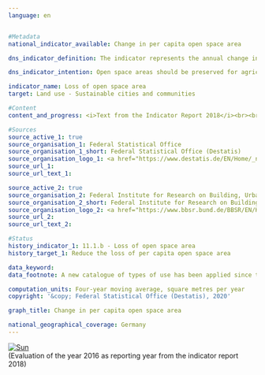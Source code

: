 ```yaml
---                   
language: en                   


#Metadata                   
national_indicator_available: Change in per capita open space area                   

dns_indicator_definition: The indicator represents the annual change in the per capita open space area in square metres as a four-year moving average.                   

dns_indicator_intention: Open space areas should be preserved for agricultural and forestry use, as cultural and natural landscapes as well as recreation areas. For this reason, the decline in the per capita open space area should be reduced. A reduction in the loss of open space area indicates the success of measures to strengthen inner-urban development and thereby conserve agricultural, wooded and water areas for agriculture and forestry, nature conservation and recreational use by the population.                   

indicator_name: Loss of open space area                   
target: Land use - Sustainable cities and communities                   

#Content                    
content_and_progress: <i>Text from the Indicator Report 2018</i><br><br>Agricultural, wooded, mining and pile areas as well as water areas in the form of flowing and standing waters are referred to as open space areas. Therefore, all areas not covered by the category of housing and transport area are included. A distinction must be made between open space areas, and open areas as well as housing open areas, such as cemeteries, gardens, parks, green spaces or wildlife preserves, which – although they are non-built-up areas – are considered part of the housing and transport area. Therefore, if buildings are erected in gardens, parks or green spaces, this development will not be reflected in this indicator. However, such a development would increase the population density. In this respect, the indicator “Loss of open space area” corresponds to indicators 11.1.a “Expansion of housing and transport area “ and 11.1.c “Density of settlements”.<br><br>The data sources for the indicator are the population figures and the area survey by type of actual use compiled by the Federal Statistical Office. Since population data at regional level are used for the calculation, the 2011 census caused a jump in the time series. Moreover, changes in the methodology of the official land registers in the Länder have increasingly resulted in the reclassification of areas in previous years. To smooth out these effects and to establish the long-term trend, a four-year moving average is calculated, which covers the four preceding years.<br><br>Regarding the area survey by type of actual use, a methodological change in the survey basis took place in 2016, so that the comparability of the data with previous years is limited from 2016 onwards. For this reason, the development of the indicator in 2016 is shown only as a four-year moving average.<br><br>The distinction between “rural” and “non-rural” is based on a type classification of the Thünen Institute. This classification allocates a degree of “ruralness” to rural districts and towns not attached to an administrative district – based on spatial characteristics such as “density of settlements”, “share of agricultural and forestry area” and “location relative to the centres”.<br><br>In the period under review, the loss of per capita open space area declined on average nationwide. Whereas the four-year moving average for 2004 was still around 5 square metres per capita and year, the current average for 2015 is only about 2.9 square metres.<br><br>Although subject to a similar trend, considerable differences can be observed between rural and non-rural district types in terms of the scope of change. For instance, the loss of open space area per capita and year in rural district types decreased from above 7 to slightly over 4 square metres. In the non-rural district types, it fell from just under 2 to around 1 square metre. In this context, it is important to remember that non-rural districts and towns not attached to an administrative district have much less open space area such as forests or agricultural land than rural areas. In addition, demographic trends develop at differing rates and have a corresponding impact on the indicator. Whereas the majority of rural regions in the period under review reported a decline in population, the population figures in non-rural regions as a whole increased slightly.                   

#Sources
source_active_1: true                           
source_organisation_1: Federal Statistical Office                           
source_organisation_1_short: Federal Statistical Office (Destatis)                           
source_organisation_logo_1: <a href="https://www.destatis.de/EN/Home/_node.html"><img src="https://g205sdgs.github.io/sdg-indicators/public/LogosEn/destatis.png" alt="Logo Federal Statistical Office (Destatis)" title="Click here to visit the homepage of the organization" /></a>                           
source_url_1:                            
source_url_text_1:                            

source_active_2: true                           
source_organisation_2: Federal Institute for Research on Building, Urban Affairs and Spatial Development                           
source_organisation_2_short: Federal Institute for Research on Building, Urban Affairs and Spatial Development (BBSR)                           
source_organisation_logo_2: <a href="https://www.bbsr.bund.de/BBSR/EN/Home/homepage_node.html"><img src="https://g205sdgs.github.io/sdg-indicators/public/LogosEn/bfsrf.png" alt="Logo Federal Institute for Research on Building, Urban Affairs and Spatial Development (BBSR)" title="Click here to visit the homepage of the organization" /></a>                           
source_url_2:                            
source_url_text_2:                            

#Status                   
history_indicator_1: 11.1.b - Loss of open space area                   
history_target_1: Reduce the loss of per capita open space area

data_keyword:                    
data_footnote: A new catalogue of types of use has been applied since the data basis was changed as of 31 December 2016 so that the relevant change from 2015 to 2016 cannot be determined. Comparability over time is therefore very limited                   

computation_units: Four-year moving average, square metres per year                   
copyright: '&copy; Federal Statistical Office (Destatis), 2020'                   

graph_title: Change in per capita open space area                   

national_geographical_coverage: Germany                   
---
```

<div>                           
  <div class="my-header">                           
    <a href="https://sustainabledevelopment-deutschland.github.io/en/status/"><img src="https://g205sdgs.github.io/sdg-indicators/public/Wettersymbole/Sonne.png" title="If the trend continues, the target value will be met or the difference between the target value and the current value will be less than 5&nbsp;%" alt="Sun" />                           
    </a>                           
  </div>
  <div class="my-header-note">
    <span>(Evaluation of the year 2016 as reporting year from the indicator report 2018)</span>
  </div>                           
</div>